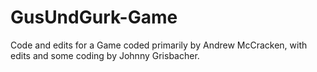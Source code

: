 # GusUndGurk-Game
Code and edits for a Game coded primarily by Andrew McCracken, with edits and some coding by Johnny Grisbacher.
